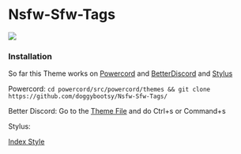# Nsfw-Sfw-Tags


<p align="left">
    <img src="https://i.imgur.com/SCObryS.png">
</p>



### Installation
So far this Theme works on [Powercord](https://github.com/powercord-org/powercord) and [BetterDiscord](https://www.betterdiscord.net/) and [Stylus](https://chrome.google.com/webstore/detail/apmmpaebfobifelkijhaljbmpcgbjbdo)

Powercord:
```cd powercord/src/powercord/themes && git clone https://github.com/doggybootsy/Nsfw-Sfw-Tags/```

Better Discord:
Go to the [Theme File](https://raw.githubusercontent.com/doggybootsy/Nsfw-Sfw-Tags/main/Nsfw-Sfw-Tags.theme.css) and do Ctrl+s or Command+s

Stylus:

[Index Style](https://github.com/doggybootsy/Nsfw-Sfw-Tags/blob/main/index.user.css)
<!--
cd ~/Library/Preferences/BetterDiscord/themes && git clone https://github.com/doggybootsy/Mobile_Messages/blob/main/Mobile%20Discord.theme.css
-->
